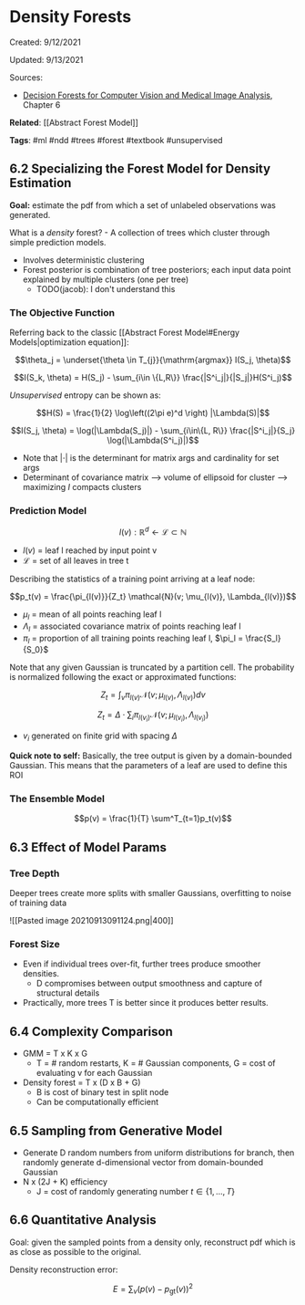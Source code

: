 # Density Forests
Created: 9/12/2021

Updated: 9/13/2021

Sources:
* [Decision Forests for Computer Vision and Medical Image Analysis](https://link.springer.com/book/10.1007/978-1-4471-4929-3), Chapter 6

**Related**: [[Abstract Forest Model]]

**Tags**: #ml #ndd #trees #forest #textbook #unsupervised

## 6.2 Specializing the Forest Model for Density Estimation

**Goal:** estimate the pdf from which a set of unlabeled observations was generated.

What is a *density* forest? - A collection of trees which cluster through simple prediction models.
- Involves deterministic clustering
- Forest posterior is combination of tree posteriors; each input data point explained by multiple clusters (one per tree)
	- TODO(jacob): I don't understand this

### The Objective Function
Referring back to the classic [[Abstract Forest Model#Energy Models|optimization equation]]:

$$\theta_j = \underset{\theta \in T_{j}}{\mathrm{argmax}} I(S_j, \theta)$$

$$I(S_k, \theta) = H(S_j) - \sum_{i\in \{L,R\}} \frac{|S^i_j|}{|S_j|}H(S^i_j)$$

*Unsupervised* entropy can be shown as:

$$H(S) = \frac{1}{2} \log\left((2\pi e)^d \right) |\Lambda(S)|$$

$$I(S_j, \theta) = \log(|\Lambda(S_j)|) - \sum_{i\in\{L, R\}} \frac{|S^i_j|}{S_j} \log(|\Lambda(S^i_j)|)$$

- Note that $| \cdot |$ is the determinant for matrix args and cardinality for set args
- Determinant of covariance matrix --> volume of ellipsoid for cluster --> maximizing $I$ compacts clusters

### Prediction Model

$$l(v): \mathbb{R}^d \leftarrow \mathcal{L} \subset \mathbb{N}$$
- $l(v)$ = leaf l reached by input point v
- $\mathcal{L}$ = set of all leaves in tree t

Describing the statistics of a training point arriving at a leaf node:

$$p_t(v) = \frac{\pi_{l(v)}}{Z_t} \mathcal{N}(v; \mu_{l(v)}, \Lambda_{l(v)})$$
- $\mu_l$ = mean of all points reaching leaf l
- $\Lambda_l$ = associated covariance matrix of points reaching leaf l
- $\pi_l$ = proportion of all training points reaching leaf l, $\pi_l = \frac{S_l}{S_0}$

Note that any given Gaussian is truncated by a partition cell. The probability is normalized following the exact or approximated functions:

$$Z_t = \int_v \pi_{l(v)} \mathcal{N}(v; \mu_{l(v)}, \Lambda_{l(v)})dv$$

$$Z_t = \Delta \cdot \sum_i \pi_{l(v_i)} \mathcal{N}(v; \mu_{l(v_i)}, \Lambda_{l(v_i)})$$

- $v_i$ generated on finite grid with spacing $\Delta$

**Quick note to self:** Basically, the tree output is given by a domain-bounded Gaussian. This means that the parameters of a leaf are used to define this ROI

### The Ensemble Model

$$p(v) = \frac{1}{T} \sum^T_{t=1}p_t(v)$$

## 6.3 Effect of Model Params

### Tree Depth

Deeper trees create more splits with smaller Gaussians, overfitting to noise of training data

![[Pasted image 20210913091124.png|400]]

### Forest Size

- Even if individual trees over-fit, further trees produce smoother densities. 
	- D compromises between output smoothness and capture of structural details
- Practically, more trees T is better since it produces better results.

## 6.4 Complexity Comparison
- GMM = T x K x G
	- T = # random restarts, K = # Gaussian components, G = cost of evaluating v for each Gaussian
- Density forest = T x (D x B + G)
	- B is cost of binary test in split node
	- Can be computationally efficient

## 6.5 Sampling from Generative Model
- Generate D random numbers from uniform distributions for branch, then randomly generate d-dimensional vector from domain-bounded Gaussian
- N x (2J + K) efficiency
	- J = cost of randomly generating number $t\in \{ 1,..., T\}$

## 6.6 Quantitative Analysis

Goal: given the sampled points from a density only, reconstruct pdf which is as close as possible to the original.

Density reconstruction error:

$$E = \sum_v \left( p(v) - p_{\mathrm{gt}}(v)\right)^2$$